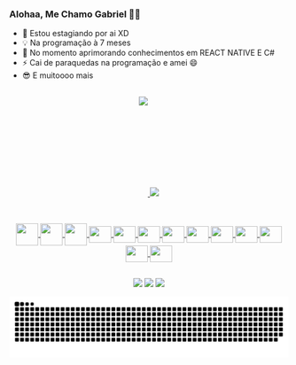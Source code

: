 ### Alohaa, Me Chamo Gabriel 🌴👋


- 🔭 Estou estagiando por ai XD 
- 💡  Na programação à 7 meses
- 🌱 No momento aprimorando conhecimentos em REACT NATIVE E C#
- ⚡ Cai de paraquedas na programação e amei 😄
- 😎 E muitoooo mais

##


<div align="center" >
  <a href="https://github.com/oGabrielMota">
  <img style="display: inline-block" height="180em" src="https://github-readme-stats.vercel.app/api?username=oGabrielMota&show_icons=true&theme=tokyonight&include_all_commits=true&count_private=true"/>
  <img height="100em" src="https://github-readme-stats.vercel.app/api/top-langs/?username=oGabrielMota&layout=compact&langs_count=7&theme=tokyonight"/>
</div>
  
  ##
  
<div align="center" style="display: inline_block"><br>
  <img align="center"  height="40" width="40" src="https://media4.giphy.com/media/ylxCK7asJ1sxNL1B1u/giphy.webp" />
  <img align="center"  height="40" width="40" src="https://media1.giphy.com/media/0RG7WdwApOUQJvVikR/giphy.webp">
  <img align="center"  height="40" width="40" src="https://media3.giphy.com/media/ln7z2eWriiQAllfVcn/200w.webp" />
  <img align="center"  height="30" width="40" src="https://cdn.jsdelivr.net/gh/devicons/devicon/icons/angularjs/angularjs-plain.svg" />
  <img align="center"  height="30" width="40" src="https://cdn.jsdelivr.net/gh/devicons/devicon/icons/react/react-original.svg" />
  <img align="center"  height="30" width="40" src="https://www.datocms-assets.com/45470/1631026680-logo-react-native.png" />
  <img align="center"  height="30" width="40" src="https://cdn.jsdelivr.net/gh/devicons/devicon/icons/bootstrap/bootstrap-plain.svg" />
  <img align="center"  height="30" width="40" src="https://cdn.jsdelivr.net/gh/devicons/devicon/icons/git/git-original.svg" />
  <img align="center"  height="30" width="40" src="https://cdn.jsdelivr.net/gh/devicons/devicon/icons/typescript/typescript-plain.svg" />
  <img align="center"  height="30" width="40" src="https://cdn.jsdelivr.net/gh/devicons/devicon/icons/java/java-original.svg" />
  <img align="center"  height="30" width="40" src="https://cdn.worldvectorlogo.com/logos/c--4.svg" />
  <img align="center"  height="30" width="40" src="https://cdn.jsdelivr.net/gh/devicons/devicon/icons/illustrator/illustrator-line.svg" />
  <img align="center"  height="30" width="40" src="https://cdn.jsdelivr.net/gh/devicons/devicon/icons/photoshop/photoshop-line.svg" />


  </div>
  
  ##
  
  
<div align="center"> 
  <a href="https://www.instagram.com/ogabriel_mota/" target="_blank"><img src="https://img.shields.io/badge/-Instagram-%23E4405F?style=for-the-badge&logo=instagram&logoColor=white" target="_blank"></a>
 <a href = "mailto:gabriel99mota@hotmail.com"><img src="https://img.shields.io/badge/-Gmail-%23333?style=for-the-badge&logo=gmail&logoColor=white" target="_blank"></a>
  <a href="https://www.linkedin.com/in/gabriel-m-44525aa9" target="_blank"><img src="https://img.shields.io/badge/-LinkedIn-%230077B5?style=for-the-badge&logo=linkedin&logoColor=white" target="_blank"></a> 
 
  ![Snake animation](https://github.com/oGabrielMota/oGabrielMota/blob/output/github-contribution-grid-snake.svg)
 
</div>
